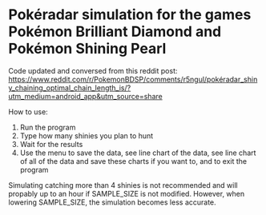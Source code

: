 # Pokéradar simulation for the games Pokémon Brilliant Diamond and Pokémon Shining Pearl

Code updated and conversed from this reddit post: https://www.reddit.com/r/PokemonBDSP/comments/r5ngul/pokéradar_shiny_chaining_optimal_chain_length_is/?utm_medium=android_app&utm_source=share

How to use:

1. Run the program
2. Type how many shinies you plan to hunt
3. Wait for the results
4. Use the menu to save the data, see line chart of the data, see line chart of all of the data and save these charts if you want to, and to exit the program

Simulating catching more than 4 shinies is not recommended and will propably up to an hour if SAMPLE_SIZE is not modified. However, when lowering SAMPLE_SIZE, the simulation becomes less accurate.

